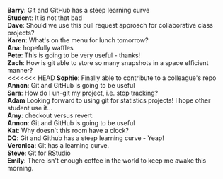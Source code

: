 **Barry**: Git and GitHub has a steep learning curve  
**Student**: It is not that bad  
**Dave**: Should we use this pull request approach for collaborative class projects?  
**Karen**: What's on the menu for lunch tomorrow?  
**Ana**: hopefully waffles  
**Pete**: This is going to be very useful - thanks!  
**Zach**: How is git able to store so many snapshots in a space efficient manner?  
<<<<<<< HEAD
**Sophie**: Finally able to contribute to a colleague's repo  
**Annon**:  Git and GitHub is going to be useful  
**Sara**: How do I un-git my project, i.e. stop tracking?  
**Adam** Looking forward to using git for statistics projects! I hope other student use it...  
**Amy**: checkout versus revert.  
**Annon**:  Git and GitHub is going to be useful  
**Kat**: Why doesn't this room have a clock?    
**DQ**: Git and Github has a steep learning curve - Yeap!  
**Veronica**: Git has a learning curve.  
**Steve**: Git for RStudio  
**Emily**: There isn't enough coffee in the world to keep me awake this morning.  
